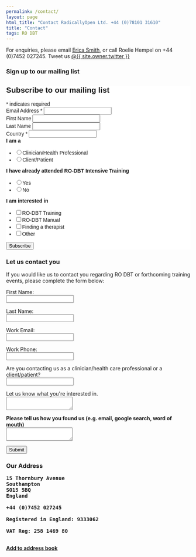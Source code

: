 ```yaml
---
permalink: /contact/
layout: page
html_title: "Contact RadicallyOpen Ltd. +44 (0)78101 31610"
title: "Contact"
tags: RO DBT
---
```



For enquiries, please email [Erica Smith](mailto:{{site.bookings.email}}), or call Roelie Hempel on +44 (0)7452 027245. Tweet us <a id="twit" href="http://twitter.com/{{ site.owner.twitter }}"><span class="foot-link">@{{ site.owner.twitter }}</span></a>


### Sign up to our mailing list
<!-- Begin MailChimp Signup Form -->
<link href="//cdn-images.mailchimp.com/embedcode/classic-081711.css" rel="stylesheet" type="text/css">
<style type="text/css">
	#mc_embed_signup{background:#fff; clear:left; font:14px Helvetica,Arial,sans-serif; }
	/* Add your own MailChimp form style overrides in your site stylesheet or in this style block.
	   We recommend moving this block and the preceding CSS link to the HEAD of your HTML file. */
</style>
<div id="mc_embed_signup">
<form action="//radicallyopen.us10.list-manage.com/subscribe/post?u=db9fd2c58421087d4e46e66cb&amp;id=dc4a473189" method="post" id="mc-embedded-subscribe-form" name="mc-embedded-subscribe-form" class="validate" target="_blank" novalidate>
    <div id="mc_embed_signup_scroll">
	<h2>Subscribe to our mailing list</h2>
<div class="indicates-required"><span class="asterisk">*</span> indicates required</div>
<div class="mc-field-group">
	<label for="mce-EMAIL">Email Address  <span class="asterisk">*</span>
</label>
	<input type="email" value="" name="EMAIL" class="required email" id="mce-EMAIL">
</div>
<div class="mc-field-group">
	<label for="mce-FNAME">First Name </label>
	<input type="text" value="" name="FNAME" class="" id="mce-FNAME">
</div>
<div class="mc-field-group">
	<label for="mce-LNAME">Last Name </label>
	<input type="text" value="" name="LNAME" class="" id="mce-LNAME">
</div>
<div class="mc-field-group">
	<label for="mce-COUNTRY">Country  <span class="asterisk">*</span>
</label>
	<input type="text" value="" name="COUNTRY" class="required" id="mce-COUNTRY">
</div>
<div class="mc-field-group input-group">
    <strong>I am a </strong>
    <ul><li><input type="radio" value="Clinician/Health Professional" name="MMERGE4" id="mce-MMERGE4-0"><label for="mce-MMERGE4-0">Clinician/Health Professional</label></li>
<li><input type="radio" value="Client/Patient" name="MMERGE4" id="mce-MMERGE4-1"><label for="mce-MMERGE4-1">Client/Patient</label></li>
</ul>
</div>
<div class="mc-field-group input-group">
    <strong>I have already attended RO-DBT Intensive Training </strong>
    <ul><li><input type="radio" value="Yes" name="ATTENDED" id="mce-ATTENDED-0"><label for="mce-ATTENDED-0">Yes</label></li>
<li><input type="radio" value="No" name="ATTENDED" id="mce-ATTENDED-1"><label for="mce-ATTENDED-1">No</label></li>
</ul>
</div>
<div class="mc-field-group input-group">
    <strong>I am interested in </strong>
    <ul><li><input type="checkbox" value="2" name="group[8281][2]" id="mce-group[8281]-8281-0"><label for="mce-group[8281]-8281-0">RO-DBT Training</label></li>
<li><input type="checkbox" value="4" name="group[8281][4]" id="mce-group[8281]-8281-1"><label for="mce-group[8281]-8281-1">RO-DBT Manual</label></li>
<li><input type="checkbox" value="8" name="group[8281][8]" id="mce-group[8281]-8281-2"><label for="mce-group[8281]-8281-2">Finding a therapist</label></li>
<li><input type="checkbox" value="16" name="group[8281][16]" id="mce-group[8281]-8281-3"><label for="mce-group[8281]-8281-3">Other</label></li>
</ul>
</div>
	<div id="mce-responses" class="clear">
		<div class="response" id="mce-error-response" style="display:none"></div>
		<div class="response" id="mce-success-response" style="display:none"></div>
	</div>    <!-- real people should not fill this in and expect good things - do not remove this or risk form bot signups-->
    <div style="position: absolute; left: -5000px;"><input type="text" name="b_db9fd2c58421087d4e46e66cb_dc4a473189" tabindex="-1" value=""></div>
    <div class="clear"><input type="submit" value="Subscribe" name="subscribe" id="mc-embedded-subscribe" class="button"></div>
    </div>
</form>
</div>
<script type='text/javascript' src='//s3.amazonaws.com/downloads.mailchimp.com/js/mc-validate.js'></script><script type='text/javascript'>(function($) {window.fnames = new Array(); window.ftypes = new Array();fnames[0]='EMAIL';ftypes[0]='email';fnames[1]='FNAME';ftypes[1]='text';fnames[2]='LNAME';ftypes[2]='text';fnames[3]='COUNTRY';ftypes[3]='text';fnames[4]='MMERGE4';ftypes[4]='radio';fnames[5]='ATTENDED';ftypes[5]='radio';}(jQuery));var $mcj = jQuery.noConflict(true);</script>
<!--End mc_embed_signup-->

### Let us contact you

If you would like us to contact you regarding RO DBT or forthcoming training events, please complete the form below:

<form name="insightly_web_to_contact" action="https://googleapps.insight.ly/WebToContact/Create" method="post">

<input type="hidden" name="formId" value="2iuRVL7olVnPvHMCqKN1Cw=="/>

<p><label for="insightly_firstName">First Name: </label><br />
<input id="insightly_firstName" name="FirstName" type="text"/></p>

<p><label for="insightly_lastName">Last Name: </label><br />
<input id="insightly_lastName" name="LastName" type="text"/></p>

<p><label for="email[0]_Value">Work Email: </label><br />
<input id="emails[0]_Value" name="emails[0].Value" type="text"/></p>

<input type="hidden" name="phones[0].Label" value="Work"/>

<p><label for="phones[0]_Value">Work Phone: </label><br />
<input id="phones[0]_Value" name="phones[0].Value" type="text"/></p>

<p><label for="insightly_clinician-patient">Are you contacting us as a clinician/health care professional or a client/patient?</label><br />
<input id="insightly_clinician-patient" name="insightly_clinician-patient" type="text"/></p>

<p><label for="insightly_background">Let us know what you're interested in. <strong><label><br /><textarea id="insightly_background" name="background"></textarea><p>

<p><label for="insightly_foundus">Please  tell us how you found us (e.g. email, google search, word of mouth) </label><br><textarea id="insightly_foundus" name="foundus"></textarea></p>

<input type="submit" value="Submit"/><form>
<p>

### Our Address

<pre>
15 Thornbury Avenue
Southampton
SO15 5BQ
England

+44 (0)7452 027245

Registered in England: 9333062

VAT Reg: 258 1469 80

</pre>
<p>
<a href="/assets/radicallyopen.vcf">Add to address book</a>




<!--
#### Our team {#team}

<table>
{% for person in site.data.people %}
  <tr>
    <td colspan="2">
      <hr>
    </td>
  </tr>
  <tr>
    <td>
        {% if person.image %}<img src="{{site.url}}/images/{{person.image}}">{% endif %}
    </td>
    <td>
        {{person.name}}{% if person.position %}, {{person.position}}{% endif %}
    </td>
  </tr>
{% endfor %}
</table>
 -->
